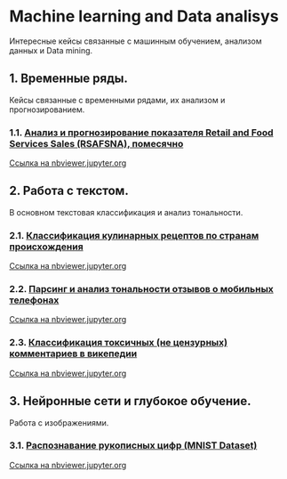 # Machine learning and Data analisys
Интересные кейсы связанные с машинным обучением, анализом данных и Data mining.

## 1. Временные ряды.
Кейсы связанные с временными рядами, их анализом и прогнозированием.  
### 1.1. [Анализ и прогнозирование показателя Retail and Food Services Sales (RSAFSNA), помесячно](../master/Retail%20and%20Food%20Services%20Sales.ipynb "RSAFSNA")
[Ссылка на nbviewer.jupyter.org](https://nbviewer.jupyter.org/github/kostyrenko/Machine_learning_and_Data_analisys/blob/master/Retail%20and%20Food%20Services%20Sales.ipynb)

## 2. Работа с текстом.
В основном текстовая классификация и анализ тональности.
### 2.1. [Классификация кулинарных рецептов по странам происхождения](../master/recipe%20ingredients%20classification.ipynb)
[Ссылка на nbviewer.jupyter.org](https://nbviewer.jupyter.org/github/kostyrenko/Machine_learning_and_Data_analisys/blob/master/recipe%20ingredients%20classification.ipynb)
### 2.2. [Парсинг и анализ тональности отзывов о мобильных телефонах](../master/review_scrapping_and_classification.ipynb)
[Ссылка на nbviewer.jupyter.org](https://nbviewer.jupyter.org/github/kostyrenko/Machine_learning_and_Data_analisys/blob/master/review_scrapping_and_classification.ipynb)
### 2.3. [Классификация токсичных (не цензурных) комментариев в викепедии](../master/toxic_comments_classification.ipynb)
[Ссылка на nbviewer.jupyter.org](https://nbviewer.jupyter.org/github/kostyrenko/Machine_learning_and_Data_analisys/blob/master/toxic_comments_classification.ipynb)

## 3. Нейронные сети и глубокое обучение.
Работа с изображениями.
### 3.1. [Распознавание рукописных цифр (MNIST Dataset)](../master/mnist-db-using-keras.ipynb)
[Ссылка на nbviewer.jupyter.org](https://nbviewer.jupyter.org/github/kostyrenko/Machine_learning_and_Data_analisys/blob/master/mnist-db-using-keras.ipynb)
